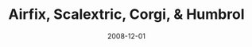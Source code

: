 ---
title: Airfix, Scalextric, Corgi, & Humbrol 
client: Red Ant / Hornby
description: I worked on ecommerce websites for these iconic toy brands.
date: 2008-12-01
casestudy: false
---